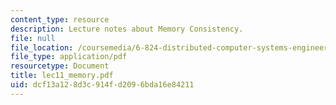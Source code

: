 ```yaml
---
content_type: resource
description: Lecture notes about Memory Consistency.
file: null
file_location: /coursemedia/6-824-distributed-computer-systems-engineering-spring-2006/dcf13a128d3c914fd2096bda16e84211_lec11_memory.pdf
file_type: application/pdf
resourcetype: Document
title: lec11_memory.pdf
uid: dcf13a12-8d3c-914f-d209-6bda16e84211
---
```

